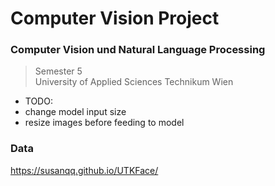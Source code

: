 # Computer Vision Project

### Computer Vision und Natural Language Processing

> Semester 5 \
> University of Applied Sciences Technikum Wien



- TODO: 
- change model input size
- resize images before feeding to model 

### Data

https://susanqq.github.io/UTKFace/
